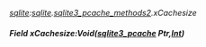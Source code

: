 _[sqlite](../../modules/sqlite/sqlite-module.md):[sqlite](../../modules/sqlite/sqlite-module.md).[sqlite3\_pcache\_methods2](../../modules/sqlite/sqlite-sqlite3_pcache_methods2.md).xCachesize_
##### Field xCachesize:Void([sqlite3_pcache](../../modules/sqlite/sqlite-sqlite3_pcache.md) Ptr,[Int](../../modules/wonkey/wonkey-types-int.md))
